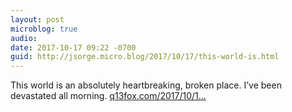 ```yaml
---
layout: post
microblog: true
audio: 
date: 2017-10-17 09:22 -0700
guid: http://jsorge.micro.blog/2017/10/17/this-world-is.html
---
```

This world is an absolutely heartbreaking, broken place. I’ve been devastated all morning. [q13fox.com/2017/10/1...](http://q13fox.com/2017/10/16/police-6-year-old-mildly-autistic-boy-missing-in-lynnwood/)
